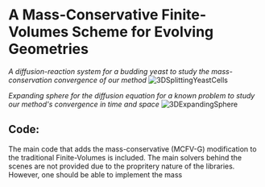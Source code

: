 # A Mass-Conservative Finite-Volumes Scheme for Evolving Geometries 

*A diffusion-reaction system for a budding yeast to study the mass-conservation convergence of our method*
![3DSplittingYeastCells](https://media.giphy.com/media/qq9Gix8DnTe0GAR7T8/giphy.gif)


*Expanding sphere for the diffusion equation for a known problem to study our method's convergence in time and space*
![3DExpandingSphere](https://media.giphy.com/media/YPrm7f3cHO5pDxxdsr/giphy.gif)


## Code:
The main code that adds the mass-conservative (MCFV-G) modification to the traditional Finite-Volumes is included. The main solvers behind the scenes are not provided due to the propritery nature of the libraries. However, one should be able to implement the mass
